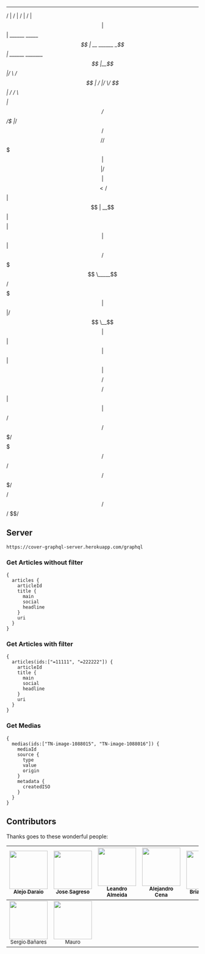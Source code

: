  __    __                   __                  __                       
/  |  /  |                 /  |                /  |                      
$$ |  $$ | ______   _______$$ |   __  ______  _$$ |_    ______  _______  
$$ |__$$ |/      \ /       $$ |  /  |/      \/ $$   |  /      \/       \ 
$$    $$ |$$$$$$  /$$$$$$$/$$ |_/$$/ $$$$$$  $$$$$$/  /$$$$$$  $$$$$$$  |
$$$$$$$$ |/    $$ $$ |     $$   $$<  /    $$ | $$ | __$$ |  $$ $$ |  $$ |
$$ |  $$ /$$$$$$$ $$ \_____$$$$$$  \/$$$$$$$ | $$ |/  $$ \__$$ $$ |  $$ |
$$ |  $$ $$    $$ $$       $$ | $$  $$    $$ | $$  $$/$$    $$/$$ |  $$ |
$$/   $$/ $$$$$$$/ $$$$$$$/$$/   $$/ $$$$$$$/   $$$$/  $$$$$$/ $$/   $$/ 
                                                                         
                                                                         
                                                                         


## Server

```
https://cover-graphql-server.herokuapp.com/graphql
```

### Get Articles without filter

```
{
  articles {
    articleId
    title {
      main
      social
      headline
    }
    uri
  } 
}
```

### Get Articles with filter

```
{
  articles(ids:["=11111", "=222222"]) {
    articleId
    title {
      main
      social
      headline
    }
    uri
  } 
}
```


### Get Medias

```
{
  medias(ids:["TN-image-1088015", "TN-image-1088016"]) {
    mediaId
    source {
      type
      value
      origin
    }
    metadata {
      createdISO
    }
  }
}
```

## Contributors

Thanks goes to these wonderful people:

<!-- ALL-CONTRIBUTORS-LIST:START - Do not remove or modify this section -->
| [<img src="https://avatars1.githubusercontent.com/u/19291876?v=3&s=100" width="100px;"/><br /><sub>Alejo Daraio</sub>](https://github.com/alejodaraio) | [<img src="https://avatars2.githubusercontent.com/u/1482009?v=4&s=100" width="100px;"/><br /><sub>Jose Sagreso</sub>](https://github.com/jsagredo-scott) | [<img src="https://avatars0.githubusercontent.com/u/1864435?v=4&s=100" width="100px;"/><br /><sub>Leandro Almeida</sub>](https://github.com/leanazulyoro) | [<img src="https://avatars3.githubusercontent.com/u/1032786?v=4&s=100" width="100px;"/><br /><sub>Alejandro Cena</sub>](https://github.com/alejandrocena) | [<img src="https://avatars0.githubusercontent.com/u/21956382?v=4&s=100" width="100px;"/><br /><sub>Brian Novillo</sub>](https://github.com/briannovillo) | [<img src="https://avatars1.githubusercontent.com/u/5498252?v=4&s=100" width="100px;"/><br /><sub>Gabrial Fusca</sub>](https://github.com/gfusca) | [<img src="https://avatars2.githubusercontent.com/u/2520795?v=4&s=100" width="100px;"/><br /><sub>David Tolchinsky</sub>](https://github.com/daver1419) |
| :---: | :---: | :---: | :---: | :---: | :---: | :---: |
| [<img src="https://avatars2.githubusercontent.com/u/11295433?v=4&s=100" width="100px;"/><br /><sub>Sergio Bañares</sub>](https://github.com/sergiobanares) | [<img src="https://avatars0.githubusercontent.com/u/13383009?v=4&s=100" width="100px;"/><br /><sub>Mauro</sub>](https://github.com/Maro90)
<!-- ALL-CONTRIBUTORS-LIST:END -->
